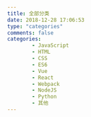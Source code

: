 ```yaml
---
title: 全部分类
date: 2018-12-28 17:06:53
type: "categories"
comments: false
categories: 
        - JavaScript
        - HTML
        - CSS
        - ES6
        - Vue
        - React
        - Webpack
        - NodeJS
        - Python
        - 其他
---
```


